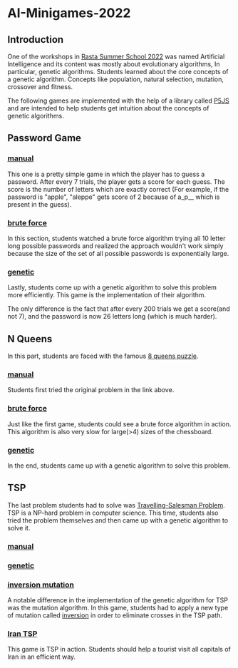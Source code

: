 # AI-Minigames-2022

## Introduction

One of the workshops in [Rasta Summer School 2022](https://summerschool.rastaiha.ir/) was named Artificial Intelligence and its content was mostly about evolutionary algorithms, In particular, genetic algorithms. Students learned about the core concepts of a genetic algorithm. Concepts like population, natural selection, mutation, crossover and fitness.


The following games are implemented with the help of a library called [P5JS](https://p5js.org/) and are intended to help students get intuition about the concepts of genetic algorithms.


## Password Game

### [manual](https://editor.p5js.org/AlieNiT/full/DTFXjG_6a)

This one is a pretty simple game in which the player has to guess a password. After every 7 trials, the player gets a score for each guess. The score is the number of letters which are exactly correct (For example, if the password is "apple", "aleppe" gets score of 2 because of a_p__ which is present in the guess).

### [brute force](https://editor.p5js.org/AlieNiT/full/kp9pk5kXg)

In this section, students watched a brute force algorithm trying all 10 letter long possible passwords and realized the approach wouldn't work simply because the size of the set of all possible passwords is exponentially large.



### [genetic](https://editor.p5js.org/AlieNiT/full/Vjdu-kasI)

Lastly, students come up with a genetic algorithm to solve this problem more efficiently. This game is the implementation of their algorithm.

The only difference is the fact that after every 200 trials we get a score(and not 7), and the password is now 26 letters long (which is much harder).





## N Queens

In this part, students are faced with the famous [8 queens puzzle](https://en.wikipedia.org/wiki/Eight_queens_puzzle).

### [manual](https://editor.p5js.org/AlieNiT/full/LClT4XouM)

Students first tried the original problem in the link above.

### [brute force](https://editor.p5js.org/AlieNiT/full/IUsd3uHc6)

Just like the first game, students could see a brute force algorithm in action. This algorithm is also very slow for large(>4) sizes of the chessboard.

### [genetic](https://editor.p5js.org/AlieNiT/full/2Imp6rVk7)

In the end, students came up with a genetic algorithm to solve this problem.



## TSP

The last problem students had to solve was [Travelling-Salesman Problem](https://en.wikipedia.org/wiki/Travelling_salesman_problem). TSP is a NP-hard problem in computer science. This time, students also tried the problem themselves and then came up with a genetic algorithm to solve it.

### [manual](https://editor.p5js.org/AlieNiT/full/ZOuVmvZDU)



### [genetic](https://editor.p5js.org/AlieNiT/full/2Imp6rVk7)



### [inversion mutation](https://editor.p5js.org/AlieNiT/full/FWN2X7Byz)

A notable difference in the implementation of the genetic algorithm for TSP was the mutation algorithm. In this game, students had to apply a new type of mutation called [inversion](https://en.wikipedia.org/wiki/Mutation_(genetic_algorithm)#Inversion) in order to eliminate crosses in the TSP path.



### [Iran TSP](https://editor.p5js.org/AlieNiT/full/A-PUhNZ2a)

This game is TSP in action. Students should help a tourist visit all capitals of Iran in an efficient way.
